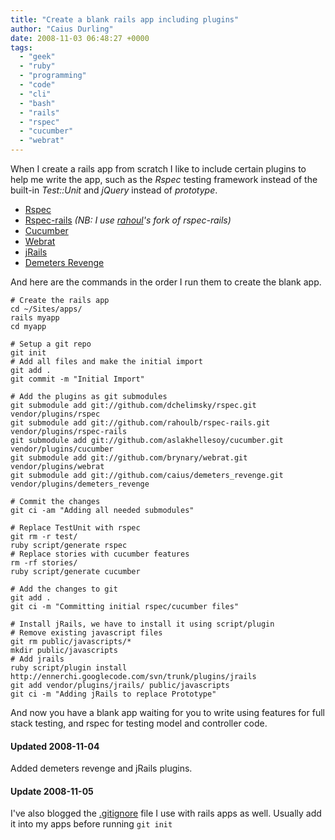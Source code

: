 ```yaml
---
title: "Create a blank rails app including plugins"
author: "Caius Durling"
date: 2008-11-03 06:48:27 +0000
tags:
  - "geek"
  - "ruby"
  - "programming"
  - "code"
  - "cli"
  - "bash"
  - "rails"
  - "rspec"
  - "cucumber"
  - "webrat"
---
```


When I create a rails app from scratch I like to include certain plugins to help me write the app, such as the *Rspec* testing framework instead of the built-in *Test::Unit* and *jQuery* instead of *prototype*.

* [Rspec](http://rspec.info/)
* [Rspec-rails](http://github.com/rahoulb/rspec-rails/wikis) *(NB: I use [rahoul](http://3hv.co.uk)'s fork of rspec-rails)*
* [Cucumber](http://github.com/aslakhellesoy/cucumber/wikis)
* [Webrat](http://github.com/brynary/webrat/wikis)
* [jRails](http://ennerchi.com/projects/jrails)
* [Demeters Revenge](http://plugins.code.lukeredpath.co.uk/browser/demeters_revenge/trunk)

And here are the commands in the order I run them to create the blank app.

    # Create the rails app
    cd ~/Sites/apps/
    rails myapp
    cd myapp

    # Setup a git repo
    git init
    # Add all files and make the initial import
    git add .
    git commit -m "Initial Import"

    # Add the plugins as git submodules
    git submodule add git://github.com/dchelimsky/rspec.git vendor/plugins/rspec
    git submodule add git://github.com/rahoulb/rspec-rails.git vendor/plugins/rspec-rails
    git submodule add git://github.com/aslakhellesoy/cucumber.git vendor/plugins/cucumber
    git submodule add git://github.com/brynary/webrat.git vendor/plugins/webrat
    git submodule add git://github.com/caius/demeters_revenge.git vendor/plugins/demeters_revenge

    # Commit the changes
    git ci -am "Adding all needed submodules"

    # Replace TestUnit with rspec
    git rm -r test/
    ruby script/generate rspec
    # Replace stories with cucumber features
    rm -rf stories/
    ruby script/generate cucumber

    # Add the changes to git
    git add .
    git ci -m "Committing initial rspec/cucumber files"

    # Install jRails, we have to install it using script/plugin
    # Remove existing javascript files
    git rm public/javascripts/*
    mkdir public/javascripts
    # Add jrails
    ruby script/plugin install http://ennerchi.googlecode.com/svn/trunk/plugins/jrails
    git add vendor/plugins/jrails/ public/javascripts
    git ci -m "Adding jRails to replace Prototype"

And now you have a blank app waiting for you to write using features for full stack testing, and rspec for testing model and controller code.

#### Updated 2008-11-04

Added demeters revenge and jRails plugins.

#### Update 2008-11-05

I've also blogged the [.gitignore][gi] file I use with rails apps as well. Usually add it into my apps before running `git init`

[gi]: http://swedishcampground.com/setting-up-git-with-rails-apps
